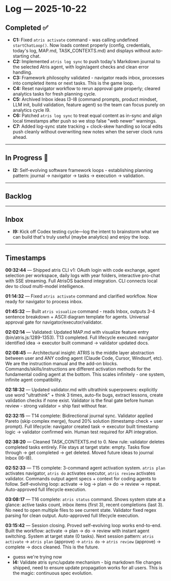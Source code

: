 

# Log — 2025-10-22

## Completed ✅

- **C1:** Fixed `atris activate` command - was calling undefined `startChatLoop()`. Now loads context properly (config, credentials, today's log, MAP.md, TASK_CONTEXTS.md) and displays without auto-starting chat.
- **C2:** Implemented `atris log sync` to push today's Markdown journal to the selected Atris agent, with login/agent checks and clean error handling.
- **C3:** Framework philosophy validated - navigator reads inbox, processes into completed items or next tasks. This is the game loop.
- **C4:** Reset navigator workflow to rerun approval gate properly; cleared analytics tasks for fresh planning cycle.
- **C5:** Archived Inbox ideas I3-I8 (command prompts, product mindset, LLM init, build validation, feature agent) so the team can focus purely on analytics cycle I9.
- **C6:** Patched `atris log sync` to treat equal content as in-sync and align local timestamps after push so we stop false "web newer" warnings.
- **C7:** Added log-sync state tracking + clock-skew handling so local edits push cleanly without overwriting new notes when the server clock runs ahead.

---

## In Progress 🔄

- **I2:** Self-evolving software framework loops - establishing planning pattern: journal → navigator → tasks → execution → validation.

---

## Backlog

---

## Inbox

- **I9:** Kick off Codex testing cycle—log the intent to brainstorm what we can build that's truly useful (maybe analytics) and enjoy the loop.

---

## Timestamps

**00:32:44** — Shipped atris CLI v1: OAuth login with code exchange, agent selection per workspace, daily logs with year folders, interactive pro-chat with SSE streaming. Full AtrisOS backend integration. CLI connects local dev to cloud multi-model intelligence.

**01:14:32** — Fixed `atris activate` command and clarified workflow. Now ready for navigator to process inbox.

**01:45:32** — Built `atris visualize` command - reads Inbox, outputs 3-4 sentence breakdown + ASCII diagram template for agents. Universal approval gate for navigator/executor/validator.

**02:02:14** — Validated: Updated MAP.md with visualize feature entry (bin/atris.js:1289-1353). T13 completed. Full lifecycle executed: navigator identified idea → executor built command → validator updated docs.

**02:08:45** — Architectural insight: ATRIS is the middle layer abstraction between user and ANY coding agent (Claude Code, Cursor, Windsurf, etc). We are the instruction manual and the add-on blocks. Commands/skills/instructions are different activation methods for the fundamental coding agent at the bottom. This scales infinitely - one system, infinite agent compatibility.

**02:18:32** — Updated validator.md with ultrathink superpowers: explicitly use word "ultrathink" + think 3 times, auto-fix bugs, extract lessons, create validation checks if none exist. Validator is the final gate before human review - strong validator = ship fast without fear.

**02:32:15** — T14 complete: Bidirectional journal sync. Validator applied Pareto (skip complex merge), found 20% solution (timestamp check + user prompt). Full lifecycle: navigator created task → executor built timestamp logic → validator confirmed win. Human test required for API integration.

**02:38:20** — Cleaned TASK_CONTEXTS.md to 0. New rule: validator deletes completed tasks entirely. File stays at target state: empty. Tasks flow through → get completed → get deleted. Moved future ideas to journal Inbox (I6-I8).

**02:52:33** — T15 complete: 3-command agent activation system. `atris plan` activates navigator, `atris do` activates executor, `atris review` activates validator. Commands output agent specs + context for coding agents to follow. Self-evolving loop: activate → log → plan → do → review → repeat. Auto-approved full lifecycle execution.

**03:08:17** — T16 complete: `atris status` command. Shows system state at a glance: active tasks count, inbox items (first 3), recent completions (last 3). No need to open multiple files to see current state. Validator fixed regex parsing for clean output. Auto-approved full lifecycle execution.

**03:15:42** — Session closing. Proved self-evolving loop works end-to-end. Built the workflow: activate → plan → do → review with instant agent switching. System at target state (0 tasks). Next session pattern: `atris activate` → `atris plan` (approve) → `atris do` → `atris review` (approve) → complete → docs cleaned. This is the future.
- guess we're trying now
- **I4:** Validate atris sync/update mechanism - big markdown file changes shipped, need to ensure update propagation works for all users. This is the magic: continuous spec evolution.
